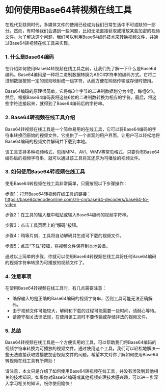 如何使用Base64转视频在线工具
=================

在现代互联网时代，多媒体文件的使用已经成为我们日常生活中不可或缺的一部分。然而，有时候我们会遇到一些问题，比如无法直接获取或播放某些加密的视频文件。为了解决这个问题，我们可以利用Base64编码技术来转换视频文件，并通过Base64转视频在线工具来实现。

### 1. 什么是Base64编码

在介绍如何使用Base64转视频在线工具之前，让我们先了解一下什么是Base64编码。Base64编码是一种将二进制数据转换为ASCII字符串的编码方式。它将二进制数据按照一定的规则映射成一组字符，从而方便在网络传输或存储时使用。

Base64编码的原理很简单，它将每3个字节的二进制数据划分为4组，每组6位。然后，根据Base64编码表将这些6位的二进制数转换为相应的字符。最后，将这些字符连接起来，就得到了Base64编码后的字符串。

### 2. Base64转视频在线工具介绍

Base64转视频在线工具是一个简单易用的在线工具，它可以将Base64编码的字符串转换回原始的视频文件。它提供了一个直观的用户界面，让用户可以轻松地将Base64编码的视频文件解码并下载到本地。

该工具支持多种视频格式，包括MP4、AVI、WMV等常见格式。只要你有Base64编码后的视频字符串，就可以通过该工具将其还原为可播放的视频文件。

### 3. 如何使用Base64转视频在线工具

使用Base64转视频在线工具非常简单，只需按照以下步骤操作：

步骤1：打开Base64转视频在线工具的链接：<https://base64decodeonline.com/zh-cn/base64-decoders/base64-to-video>

步骤2：在工具的输入框中粘贴或输入Base64编码的视频字符串。

步骤3：点击工具页面上的“解码”按钮。

步骤4：稍等片刻，工具将自动解码并生成可下载的视频文件。

步骤5：点击“下载”按钮，将视频文件保存到本地设备。

通过以上简单的步骤，你就可以使用Base64转视频在线工具将任何Base64编码的视频字符串转换为可播放的视频文件了。

### 4. 注意事项

在使用Base64转视频在线工具时，有几点需要注意：

- 确保输入的是正确的Base64编码的视频字符串，否则工具可能无法正确解码。
- 由于视频文件可能较大，解码和下载的过程可能需要一些时间，请耐心等待。
- 请遵守相关法律法规，在使用该工具时不要传输或存储非法的视频文件。

### 5. 总结

Base64转视频在线工具是一个方便实用的工具，可以帮助我们将Base64编码的视频字符串转换为可播放的视频文件。通过使用这个工具，我们可以轻松地解决一些无法直接获取或播放加密视频文件的问题。希望本文对你了解如何使用Base64转视频在线工具有所帮助！

请注意，本文只是介绍了如何使用Base64转视频在线工具，并没有涉及到其他相关的技术知识。如果你对Base64编码或其他视频处理技术感兴趣，可以进一步深入学习相关的知识。祝你使用愉快！